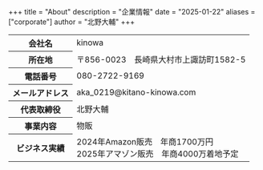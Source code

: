 +++
title = "About"
description = "企業情報"
date = "2025-01-22"
aliases = ["corporate"]
author = "北野大輔"
+++
<table class="kaisha">
   <tr>
      <th>会社名</th>
      <td>kinowa</td>
   </tr>
   <tr>
      <th>所在地</th>
      <td>〒856-0023　長崎県大村市上諏訪町1582-5</td>
   </tr>
   <tr>
      <th>電話番号</th>
      <td>080-2722-9169</td>
   </tr>
   <tr>
      <th>メールアドレス</th>
      <td>aka_0219@kitano-kinowa.com</td>
   </tr>
   <tr>
      <th>代表取締役</th>
      <td>北野大輔</td>
   </tr>
   <tr>
      <th>事業内容</th>
      <td>
        物販
      </td>
   </tr>
   <tr>
      <th>ビジネス実績</th>
      <td>
        2024年Amazon販売　年商1700万円<br>
        2025年アマゾン販売　年商4000万着地予定
      </td>
   </tr>
</table>
